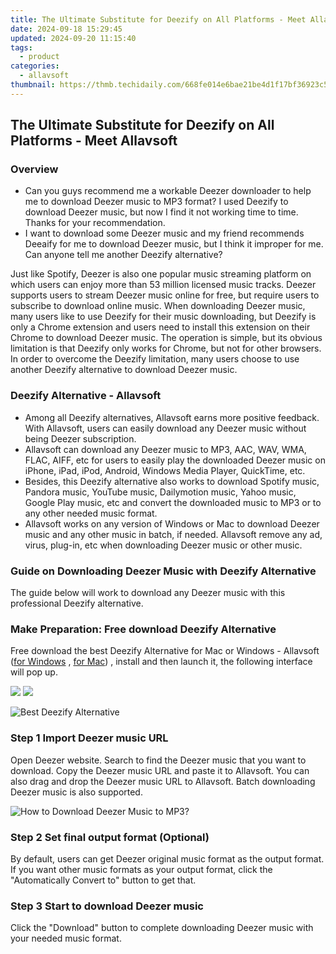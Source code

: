 ```yaml
---
title: The Ultimate Substitute for Deezify on All Platforms - Meet Allavsoft
date: 2024-09-18 15:29:45
updated: 2024-09-20 11:15:40
tags:
  - product
categories:
  - allavsoft
thumbnail: https://thmb.techidaily.com/668fe014e6bae21be4d1f17bf36923c523f3242cbf8f9156a716780e5d4eeb63.jpg
---
```


## The Ultimate Substitute for Deezify on All Platforms - Meet Allavsoft

### Overview

* Can you guys recommend me a workable Deezer downloader to help me to download Deezer music to MP3 format? I used Deezify to download Deezer music, but now I find it not working time to time. Thanks for your recommendation.
* I want to download some Deezer music and my friend recommends Deeaify for me to download Deezer music, but I think it improper for me. Can anyone tell me another Deezify alternative?

Just like Spotify, Deezer is also one popular music streaming platform on which users can enjoy more than 53 million licensed music tracks. Deezer supports users to stream Deezer music online for free, but require users to subscribe to download online music. When downloading Deezer music, many users like to use Deezify for their music downloading, but Deezify is only a Chrome extension and users need to install this extension on their Chrome to download Deezer music. The operation is simple, but its obvious limitation is that Deezify only works for Chrome, but not for other browsers. In order to overcome the Deezify limitation, many users choose to use another Deezify alternative to download Deezer music.

### Deezify Alternative - Allavsoft

* Among all Deezify alternatives, Allavsoft earns more positive feedback. With Allavsoft, users can easily download any Deezer music without being Deezer subscription.
* Allavsoft can download any Deezer music to MP3, AAC, WAV, WMA, FLAC, AIFF, etc for users to easily play the downloaded Deezer music on iPhone, iPad, iPod, Android, Windows Media Player, QuickTime, etc.
* Besides, this Deezify alternative also works to download Spotify music, Pandora music, YouTube music, Dailymotion music, Yahoo music, Google Play music, etc and convert the downloaded music to MP3 or to any other needed music format.
* Allavsoft works on any version of Windows or Mac to download Deezer music and any other music in batch, if needed. Allavsoft remove any ad, virus, plug-in, etc when downloading Deezer music or other music.

### Guide on Downloading Deezer Music with Deezify Alternative

The guide below will work to download any Deezer music with this professional Deezify alternative.

### Make Preparation: Free download Deezify Alternative

Free download the best Deezify Alternative for Mac or Windows - Allavsoft ([for Windows](https://tools.techidaily.com/allavsoft/products/) , [for Mac](https://tools.techidaily.com/allavsoft/products/)) , install and then launch it, the following interface will pop up.

[![](https://www.allavsoft.com/how-to/../images/how-to/free-download-win.jpg)](https://tools.techidaily.com/allavsoft/products/) [![](https://www.allavsoft.com/how-to/../images/how-to/free-download-mac.jpg)](https://tools.techidaily.com/allavsoft/products/)

![Best Deezify Alternative](https://www.allavsoft.com/how-to/../images/allavsoft/screen-shot-600.jpg)

### Step 1 Import Deezer music URL

Open Deezer website. Search to find the Deezer music that you want to download. Copy the Deezer music URL and paste it to Allavsoft. You can also drag and drop the Deezer music URL to Allavsoft. Batch downloading Deezer music is also supported.

![How to Download Deezer Music to MP3?](https://www.allavsoft.com/how-to/../images/how-to/download-rtmp-video/download-rtmp-video.jpg)

### Step 2 Set final output format (Optional)

By default, users can get Deezer original music format as the output format. If you want other music formats as your output format, click the "Automatically Convert to" button to get that.

### Step 3 Start to download Deezer music

Click the "Download" button to complete downloading Deezer music with your needed music format.

<ins class="adsbygoogle"
     style="display:block"
     data-ad-format="autorelaxed"
     data-ad-client="ca-pub-7571918770474297"
     data-ad-slot="1223367746"></ins>



<ins class="adsbygoogle"
     style="display:block"
     data-ad-client="ca-pub-7571918770474297"
     data-ad-slot="8358498916"
     data-ad-format="auto"
     data-full-width-responsive="true"></ins>
